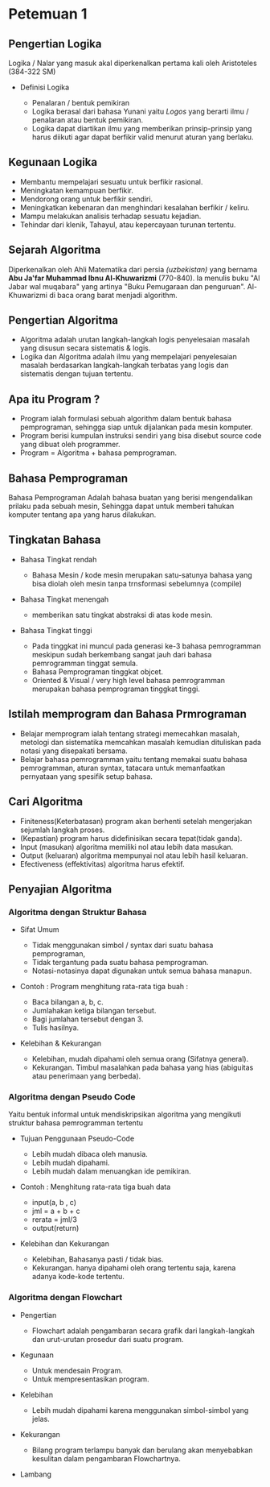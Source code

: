 # Petemuan 1

## Pengertian Logika

Logika / Nalar yang masuk akal diperkenalkan pertama kali oleh Aristoteles (384-322 SM)

- Definisi Logika

  * Penalaran / bentuk pemikiran
  * Logika berasal dari bahasa Yunani yaitu *Logos* yang berarti ilmu / penalaran atau bentuk pemikiran.
  * Logika dapat diartikan ilmu yang memberikan prinsip-prinsip yang harus diikuti agar dapat berfikir valid menurut aturan yang berlaku.

## Kegunaan Logika

- Membantu mempelajari sesuatu untuk berfikir rasional.
- Meningkatan kemampuan berfikir.
- Mendorong orang untuk berfikir sendiri.
- Meningkatkan kebenaran dan menghindari kesalahan berfikir / keliru.
- Mampu melakukan analisis terhadap sesuatu kejadian.
- Tehindar dari klenik, Tahayul, atau kepercayaan turunan tertentu.

## Sejarah Algoritma

Diperkenalkan oleh Ahli Matematika dari persia *(uzbekistan)* yang bernama **Abu Ja'far Muhammad Ibnu Al-Khuwarizmi** (770-840). Ia menulis buku "Al Jabar wal muqabara" yang artinya "Buku Pemugaraan dan penguruan". Al-Khuwarizmi di baca orang barat menjadi algorithm.

## Pengertian Algoritma

- Algoritma adalah urutan langkah-langkah logis penyelesaian masalah yang disusun secara sistematis & logis.
- Logika dan Algoritma adalah ilmu yang mempelajari penyelesaian masalah berdasarkan langkah-langkah terbatas yang logis dan sistematis dengan tujuan tertentu.

## Apa itu Program ?

- Program ialah formulasi sebuah algorithm dalam bentuk bahasa pemprograman, sehingga siap untuk dijalankan pada mesin komputer.
- Program berisi kumpulan instruksi sendiri yang bisa disebut source code yang dibuat oleh programmer.
- Program = Algoritma + bahasa pemprograman.

## Bahasa Pemprograman

Bahasa Pemprograman Adalah bahasa buatan yang berisi mengendalikan prilaku pada sebuah mesin, Sehingga dapat untuk memberi tahukan komputer tentang apa yang harus dilakukan.

## Tingkatan Bahasa

- Bahasa Tingkat rendah

  * Bahasa Mesin / kode mesin merupakan satu-satunya bahasa yang bisa diolah oleh mesin tanpa trnsformasi sebelumnya (compile)

- Bahasa Tingkat menengah

  * memberikan satu tingkat abstraksi di atas kode mesin.

- Bahasa Tingkat tinggi

  * Pada tinggkat ini muncul pada generasi ke-3 bahasa pemrogramman meskipun sudah berkembang sangat jauh dari bahasa pemrogramman tinggat semula.
  * Bahasa Pemprograman tinggkat objcet.
  * Oriented & Visual / very high level bahasa pemrogramman merupakan bahasa pemprograman tinggkat tinggi.

## Istilah memprogram dan Bahasa Prmrograman

- Belajar memprogram ialah tentang strategi memecahkan masalah, metologi dan sistematika memcahkan masalah kemudian dituliskan pada notasi yang disepakati bersama.
- Belajar bahasa pemrogramman yaitu tentang memakai suatu bahasa pemrogramman, aturan syntax, tatacara untuk memanfaatkan pernyataan yang spesifik setup bahasa.

## Cari Algoritma

- Finiteness(Keterbatasan) program akan berhenti setelah mengerjakan sejumlah langkah proses.
- (Kepastian) program harus didefinisikan secara tepat(tidak ganda).
- Input (masukan) algoritma memiliki nol atau lebih data masukan.
- Output (keluaran) algoritma mempunyai nol atau lebih hasil keluaran.
- Efectiveness (effektivitas) algoritma harus efektif.

## Penyajian Algoritma

### Algoritma dengan Struktur Bahasa

- Sifat Umum

  * Tidak menggunakan simbol / syntax dari suatu bahasa pemprograman,
  * Tidak tergantung pada suatu bahasa pemprograman.
  * Notasi-notasinya dapat digunakan untuk semua bahasa manapun.

- Contoh : Program menghitung rata-rata tiga buah :

  * Baca bilangan a, b, c.
  * Jumlahakan ketiga bilangan tersebut.
  * Bagi jumlahan tersebut dengan 3.
  * Tulis hasilnya.

- Kelebihan & Kekurangan

  * Kelebihan, mudah dipahami oleh semua orang (Sifatnya general).
  * Kekurangan. Timbul masalahkan pada bahasa yang hias (abiguitas atau penerimaan yang berbeda).

### Algoritma dengan Pseudo Code

Yaitu bentuk informal untuk mendiskripsikan algoritma yang mengikuti struktur bahasa pemrogramman tertentu

- Tujuan Penggunaan Pseudo-Code

  * Lebih mudah dibaca oleh manusia.
  * Lebih mudah dipahami.
  * Lebih mudah dalam menuangkan ide pemikiran.

- Contoh : Menghitung rata-rata tiga buah data

  * input(a, b , c)
  * jml = a + b + c
  * rerata = jml/3
  * output(return)

- Kelebihan dan Kekurangan

  * Kelebihan, Bahasanya pasti / tidak bias.
  * Kekurangan. hanya dipahami oleh orang tertentu saja, karena adanya kode-kode tertentu.

### Algoritma dengan Flowchart

- Pengertian

  * Flowchart adalah pengambaran secara grafik dari langkah-langkah dan urut-urutan prosedur dari suatu program.
 
- Kegunaan

  * Untuk mendesain Program.
  * Untuk mempresentasikan program.

- Kelebihan

  * Lebih mudah dipahami karena menggunakan simbol-simbol yang jelas.

- Kekurangan

  * Bilang program terlampu banyak dan berulang akan menyebabkan kesulitan dalam pengambaran Flowchartnya.

- Lambang


